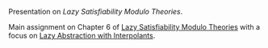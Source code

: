 Presentation on _Lazy Satisfiability Modulo Theories_.

Main assignment on Chapter 6 of [Lazy Satisfiability Modulo Theories](./LazySurvey.pdf) with a focus on [Lazy
Abstraction with Interpolants](./interpolants.pdf).
